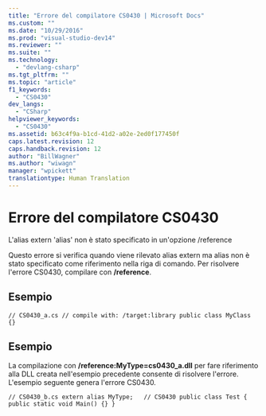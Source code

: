 ```yaml
---
title: "Errore del compilatore CS0430 | Microsoft Docs"
ms.custom: ""
ms.date: "10/29/2016"
ms.prod: "visual-studio-dev14"
ms.reviewer: ""
ms.suite: ""
ms.technology: 
  - "devlang-csharp"
ms.tgt_pltfrm: ""
ms.topic: "article"
f1_keywords: 
  - "CS0430"
dev_langs: 
  - "CSharp"
helpviewer_keywords: 
  - "CS0430"
ms.assetid: b63c4f9a-b1cd-41d2-a02e-2ed0f177450f
caps.latest.revision: 12
caps.handback.revision: 12
author: "BillWagner"
ms.author: "wiwagn"
manager: "wpickett"
translationtype: Human Translation
---
```

# Errore del compilatore CS0430
L'alias extern 'alias' non è stato specificato in un'opzione \/reference  
  
 Questo errore si verifica quando viene rilevato alias extern ma alias non è stato specificato come riferimento nella riga di comando. Per risolvere l'errore CS0430, compilare con **\/reference**.  
  
## Esempio  
  
```  
// CS0430_a.cs // compile with: /target:library public class MyClass {}  
```  
  
## Esempio  
 La compilazione con **\/reference:MyType\=cs0430\_a.dll** per fare riferimento alla DLL creata nell'esempio precedente consente di risolvere l'errore. L'esempio seguente genera l'errore CS0430.  
  
```  
// CS0430_b.cs extern alias MyType;   // CS0430 public class Test { public static void Main() {} }  
  
```